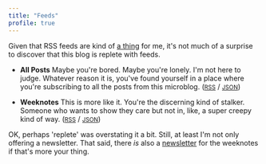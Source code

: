 ```yaml
---
title: "Feeds"
profile: true
---
```


Given that RSS feeds are kind of [a thing][post] for me, it's not much of a
surprise to discover that this blog is replete with feeds.

[post]: https://articles.inqk.net/2020/02/06/rss-and-newsletters.html

- **All Posts**
  Maybe you're bored. Maybe you're lonely. I'm not here to judge.
  Whatever reason it is, you've found yourself in a place where you're
  subscribing to all the posts from this microblog.
  ([<small>RSS</small>][rss-ap] / [<small>JSON</small>][json-ap])

- **Weeknotes**
  This is more like it. You're the discerning kind of stalker.
  Someone who wants to show they care but not in, like, a super creepy kind of
  way. ([<small>RSS</small>][rss-wn] / [<small>JSON</small>][json-wn])

[rss-ap]: https://updates.inqk.net/feed.xml
[json-ap]: https://updates.inqk.net/feed.json

[rss-wn]: https://updates.inqk.net/feeds/weeknotes.xml
[json-wn]: https://updates.inqk.net/feeds/weeknotes.json

OK, perhaps 'replete' was overstating it a bit. Still, at least I'm not only
offering a newsletter. That said, there _is_ also a [newsletter][email-wn] for
the weeknotes if that's more your thing.

[email-wn]: https://buttondown.email/pyrmont
